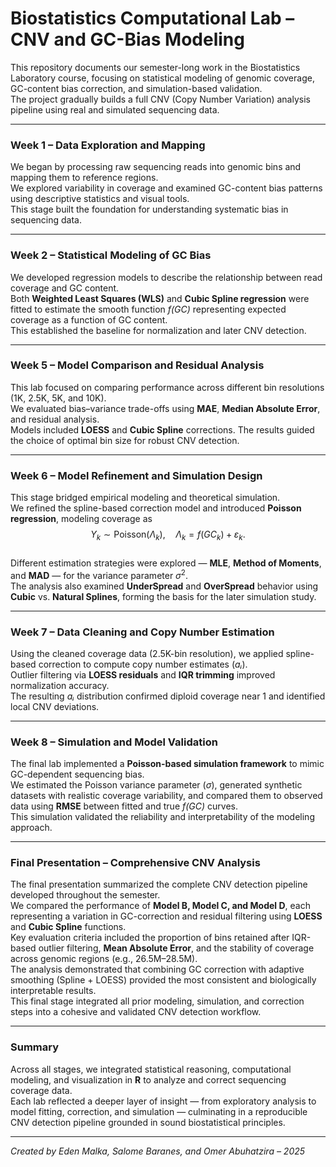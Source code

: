 # Biostatistics Computational Lab – CNV and GC-Bias Modeling

This repository documents our semester-long work in the Biostatistics Laboratory course, focusing on statistical modeling of genomic coverage, GC-content bias correction, and simulation-based validation.  
The project gradually builds a full CNV (Copy Number Variation) analysis pipeline using real and simulated sequencing data.

---

### **Week 1 – Data Exploration and Mapping**
We began by processing raw sequencing reads into genomic bins and mapping them to reference regions.  
We explored variability in coverage and examined GC-content bias patterns using descriptive statistics and visual tools.  
This stage built the foundation for understanding systematic bias in sequencing data.

---

### **Week 2 – Statistical Modeling of GC Bias**
We developed regression models to describe the relationship between read coverage and GC content.  
Both **Weighted Least Squares (WLS)** and **Cubic Spline regression** were fitted to estimate the smooth function *f(GC)* representing expected coverage as a function of GC content.  
This established the baseline for normalization and later CNV detection.

---

### **Week 5 – Model Comparison and Residual Analysis**
This lab focused on comparing performance across different bin resolutions (1K, 2.5K, 5K, and 10K).  
We evaluated bias–variance trade-offs using **MAE**, **Median Absolute Error**, and residual analysis.  
Models included **LOESS** and **Cubic Spline** corrections. The results guided the choice of optimal bin size for robust CNV detection.

---

### **Week 6 – Model Refinement and Simulation Design**
This stage bridged empirical modeling and theoretical simulation.  
We refined the spline-based correction model and introduced **Poisson regression**, modeling coverage as  
$$Y_k \sim \text{Poisson}(\Lambda_k), \quad \Lambda_k = f(GC_k) + \varepsilon_k.$$  
Different estimation strategies were explored — **MLE**, **Method of Moments**, and **MAD** — for the variance parameter $σ^2$.  
The analysis also examined **UnderSpread** and **OverSpread** behavior using **Cubic** vs. **Natural Splines**, forming the basis for the later simulation study.

---

### **Week 7 – Data Cleaning and Copy Number Estimation**
Using the cleaned coverage data (2.5K-bin resolution), we applied spline-based correction to compute copy number estimates (*aᵢ*).  
Outlier filtering via **LOESS residuals** and **IQR trimming** improved normalization accuracy.  
The resulting *aᵢ* distribution confirmed diploid coverage near 1 and identified local CNV deviations.

---

### **Week 8 – Simulation and Model Validation**
The final lab implemented a **Poisson-based simulation framework** to mimic GC-dependent sequencing bias.  
We estimated the Poisson variance parameter (*σ*), generated synthetic datasets with realistic coverage variability, and compared them to observed data using **RMSE** between fitted and true *f(GC)* curves.  
This simulation validated the reliability and interpretability of the modeling approach.

---

### **Final Presentation – Comprehensive CNV Analysis**
The final presentation summarized the complete CNV detection pipeline developed throughout the semester.  
We compared the performance of **Model B, Model C, and Model D**, each representing a variation in GC-correction and residual filtering using **LOESS** and **Cubic Spline** functions.  
Key evaluation criteria included the proportion of bins retained after IQR-based outlier filtering, **Mean Absolute Error**, and the stability of coverage across genomic regions (e.g., 26.5M–28.5M).  
The analysis demonstrated that combining GC correction with adaptive smoothing (Spline + LOESS) provided the most consistent and biologically interpretable results.  
This final stage integrated all prior modeling, simulation, and correction steps into a cohesive and validated CNV detection workflow.

---

### **Summary**
Across all stages, we integrated statistical reasoning, computational modeling, and visualization in **R** to analyze and correct sequencing coverage data.  
Each lab reflected a deeper layer of insight — from exploratory analysis to model fitting, correction, and simulation — culminating in a reproducible CNV detection pipeline grounded in sound biostatistical principles.

---

*Created by Eden Malka, Salome Baranes, and Omer Abuhatzira – 2025*
